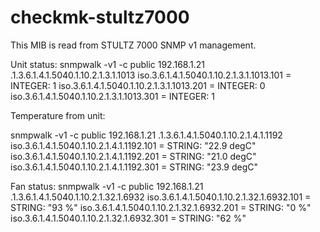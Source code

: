 # checkmk-stultz7000

This MIB is read from STULTZ 7000 SNMP v1 management. 


Unit status:
snmpwalk -v1 -c public 192.168.1.21   .1.3.6.1.4.1.5040.1.10.2.1.3.1.1013
iso.3.6.1.4.1.5040.1.10.2.1.3.1.1013.101 = INTEGER: 1
iso.3.6.1.4.1.5040.1.10.2.1.3.1.1013.201 = INTEGER: 0
iso.3.6.1.4.1.5040.1.10.2.1.3.1.1013.301 = INTEGER: 1


Temperature from unit:

snmpwalk -v1 -c public 192.168.1.21   .1.3.6.1.4.1.5040.1.10.2.1.4.1.1192
iso.3.6.1.4.1.5040.1.10.2.1.4.1.1192.101 = STRING: "22.9 degC"
iso.3.6.1.4.1.5040.1.10.2.1.4.1.1192.201 = STRING: "21.0 degC"
iso.3.6.1.4.1.5040.1.10.2.1.4.1.1192.301 = STRING: "23.9 degC"


Fan status:
snmpwalk -v1 -c public 192.168.1.21 .1.3.6.1.4.1.5040.1.10.2.1.32.1.6932
iso.3.6.1.4.1.5040.1.10.2.1.32.1.6932.101 = STRING: "93 %"
iso.3.6.1.4.1.5040.1.10.2.1.32.1.6932.201 = STRING: "0 %"
iso.3.6.1.4.1.5040.1.10.2.1.32.1.6932.301 = STRING: "62 %"

